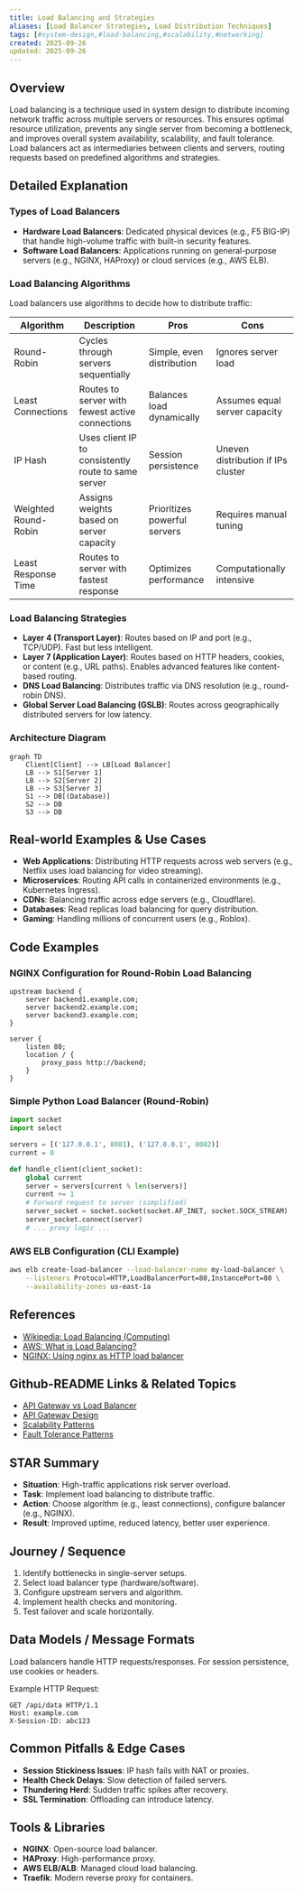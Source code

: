 ```yaml
---
title: Load Balancing and Strategies
aliases: [Load Balancer Strategies, Load Distribution Techniques]
tags: [#system-design,#load-balancing,#scalability,#networking]
created: 2025-09-26
updated: 2025-09-26
---
```


## Overview

Load balancing is a technique used in system design to distribute incoming network traffic across multiple servers or resources. This ensures optimal resource utilization, prevents any single server from becoming a bottleneck, and improves overall system availability, scalability, and fault tolerance. Load balancers act as intermediaries between clients and servers, routing requests based on predefined algorithms and strategies.

## Detailed Explanation

### Types of Load Balancers

- **Hardware Load Balancers**: Dedicated physical devices (e.g., F5 BIG-IP) that handle high-volume traffic with built-in security features.
- **Software Load Balancers**: Applications running on general-purpose servers (e.g., NGINX, HAProxy) or cloud services (e.g., AWS ELB).

### Load Balancing Algorithms

Load balancers use algorithms to decide how to distribute traffic:

| Algorithm | Description | Pros | Cons |
|-----------|-------------|------|------|
| Round-Robin | Cycles through servers sequentially | Simple, even distribution | Ignores server load |
| Least Connections | Routes to server with fewest active connections | Balances load dynamically | Assumes equal server capacity |
| IP Hash | Uses client IP to consistently route to same server | Session persistence | Uneven distribution if IPs cluster |
| Weighted Round-Robin | Assigns weights based on server capacity | Prioritizes powerful servers | Requires manual tuning |
| Least Response Time | Routes to server with fastest response | Optimizes performance | Computationally intensive |

### Load Balancing Strategies

- **Layer 4 (Transport Layer)**: Routes based on IP and port (e.g., TCP/UDP). Fast but less intelligent.
- **Layer 7 (Application Layer)**: Routes based on HTTP headers, cookies, or content (e.g., URL paths). Enables advanced features like content-based routing.
- **DNS Load Balancing**: Distributes traffic via DNS resolution (e.g., round-robin DNS).
- **Global Server Load Balancing (GSLB)**: Routes across geographically distributed servers for low latency.

### Architecture Diagram

```mermaid
graph TD
    Client[Client] --> LB[Load Balancer]
    LB --> S1[Server 1]
    LB --> S2[Server 2]
    LB --> S3[Server 3]
    S1 --> DB[(Database)]
    S2 --> DB
    S3 --> DB
```

## Real-world Examples & Use Cases

- **Web Applications**: Distributing HTTP requests across web servers (e.g., Netflix uses load balancing for video streaming).
- **Microservices**: Routing API calls in containerized environments (e.g., Kubernetes Ingress).
- **CDNs**: Balancing traffic across edge servers (e.g., Cloudflare).
- **Databases**: Read replicas load balancing for query distribution.
- **Gaming**: Handling millions of concurrent users (e.g., Roblox).

## Code Examples

### NGINX Configuration for Round-Robin Load Balancing

```nginx
upstream backend {
    server backend1.example.com;
    server backend2.example.com;
    server backend3.example.com;
}

server {
    listen 80;
    location / {
        proxy_pass http://backend;
    }
}
```

### Simple Python Load Balancer (Round-Robin)

```python
import socket
import select

servers = [('127.0.0.1', 8081), ('127.0.0.1', 8082)]
current = 0

def handle_client(client_socket):
    global current
    server = servers[current % len(servers)]
    current += 1
    # Forward request to server (simplified)
    server_socket = socket.socket(socket.AF_INET, socket.SOCK_STREAM)
    server_socket.connect(server)
    # ... proxy logic ...
```

### AWS ELB Configuration (CLI Example)

```bash
aws elb create-load-balancer --load-balancer-name my-load-balancer \
    --listeners Protocol=HTTP,LoadBalancerPort=80,InstancePort=80 \
    --availability-zones us-east-1a
```

## References

- [Wikipedia: Load Balancing (Computing)](https://en.wikipedia.org/wiki/Load_balancing_(computing))
- [AWS: What is Load Balancing?](https://aws.amazon.com/what-is/load-balancing/)
- [NGINX: Using nginx as HTTP load balancer](https://nginx.org/en/docs/http/load_balancing.html)

## Github-README Links & Related Topics

- [API Gateway vs Load Balancer](../api-gateway-vs-load-balancer/README.md)
- [API Gateway Design](../api-gateway-design/README.md)
- [Scalability Patterns](../high-scalability-patterns/README.md)
- [Fault Tolerance Patterns](../fault-tolerance-patterns/README.md)

## STAR Summary

- **Situation**: High-traffic applications risk server overload.
- **Task**: Implement load balancing to distribute traffic.
- **Action**: Choose algorithm (e.g., least connections), configure balancer (e.g., NGINX).
- **Result**: Improved uptime, reduced latency, better user experience.

## Journey / Sequence

1. Identify bottlenecks in single-server setups.
2. Select load balancer type (hardware/software).
3. Configure upstream servers and algorithm.
4. Implement health checks and monitoring.
5. Test failover and scale horizontally.

## Data Models / Message Formats

Load balancers handle HTTP requests/responses. For session persistence, use cookies or headers.

Example HTTP Request:
```
GET /api/data HTTP/1.1
Host: example.com
X-Session-ID: abc123
```

## Common Pitfalls & Edge Cases

- **Session Stickiness Issues**: IP hash fails with NAT or proxies.
- **Health Check Delays**: Slow detection of failed servers.
- **Thundering Herd**: Sudden traffic spikes after recovery.
- **SSL Termination**: Offloading can introduce latency.

## Tools & Libraries

- **NGINX**: Open-source load balancer.
- **HAProxy**: High-performance proxy.
- **AWS ELB/ALB**: Managed cloud load balancing.
- **Traefik**: Modern reverse proxy for containers.